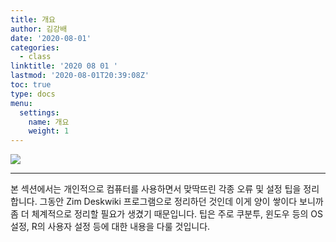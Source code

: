 ```yaml
---
title: 개요
author: 김강배
date: '2020-08-01'
categories:
  - class
linktitle: '2020 08 01 '
lastmod: '2020-08-01T20:39:08Z'
toc: true
type: docs
menu:
  settings:
    name: 개요
    weight: 1
---
```

![](https://userbase.kde.org/images.userbase/0/02/Systemsettings-plasma5_4.png)

---

본 섹션에서는 개인적으로 컴퓨터를 사용하면서 맞딱뜨린 각종 오류 및 설정 팁을 정리합니다. 
그동안 Zim Deskwiki 프로그램으로 정리하던 것인데 이게 양이 쌓이다 보니까 좀 더 체계적으로 정리할 필요가 생겼기 때문입니다. 
팁은 주로 쿠분투, 윈도우 등의 OS 설정, R의 사용자 설정 등에 대한 내용을 다룰 것입니다. 

